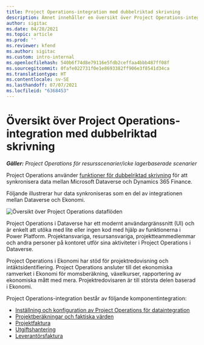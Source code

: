 ```yaml
---
title: Project Operations-integration med dubbelriktad skrivning
description: Ämnet innehåller en översikt över Project Operations-integration med dubbelriktad skrivning.
author: sigitac
ms.date: 04/28/2021
ms.topic: article
ms.prod: ''
ms.reviewer: kfend
ms.author: sigitac
ms.custom: intro-internal
ms.openlocfilehash: 540b6f74d8e79116e5fdb2ceffaa4bbb487ff08f
ms.sourcegitcommit: 0fafe022731f0e1e8693382ff906e3f8541d34ca
ms.translationtype: HT
ms.contentlocale: sv-SE
ms.lasthandoff: 07/07/2021
ms.locfileid: "6368453"
---
```

# <a name="project-operations-dual-write-integration-overview"></a>Översikt över Project Operations-integration med dubbelriktad skrivning

_**Gäller:** Project Operations för resursscenarier/icke lagerbaserade scenarier_

Project Operations använder [funktioner för dubbelriktad skrivning](/dynamics365/fin-ops-core/dev-itpro/data-entities/dual-write/dual-write-home-page) för att synkronisera data mellan Microsoft Dataverse och Dynamics 365 Finance.

Följande illustrerar hur data synkroniseras som en del av integrationen mellan Dataverse och Ekonomi.

![Översikt över Project Operations dataflöden](./media/ProjectOperationsFlows.jpg)

Project Operations i Dataverse har ett modernt användargränssnitt (UI) och är enkelt att utöka med lite eller ingen kod med hjälp av funktionerna i Power Platform. Projektansvariga, resursansvariga, projektteammedlemmar och andra personer på kontoret utför sina aktiviteter i Project Operations i Dataverse.

Project Operations i Ekonomi har stöd för projektredovisning och intäktsidentifiering. Project Operations ansluter till det ekonomiska ramverket i Ekonomi för momsberäkning, växelkurser, rapportering av ekonomiska mått med mera. Projektredovisaren är till största delen baserad i Ekonomi.

Project Operations-integration består av följande komponentintegration:


- [Inställning och konfiguration av Project Operations för dataintegration](resource-dual-write-setup-integration.md) 
- [Projektberäkningar och faktiska värden](resource-dual-write-estimates-actuals.md)
- [Projektfaktura](resource-dual-write-project-invoice.md)
- [Utgiftshantering](resource-dual-write-expense.md)
- [Leverantörsfaktura](resource-dual-write-vendor-invoice.md)
